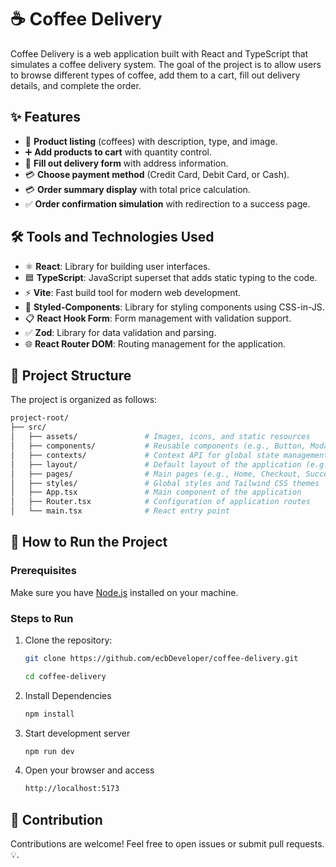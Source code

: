 # ☕ Coffee Delivery

Coffee Delivery is a web application built with React and TypeScript that simulates a coffee delivery system. The goal of the project is to allow users to browse different types of coffee, add them to a cart, fill out delivery details, and complete the order.

## ✨ Features

- 🛒 **Product listing** (coffees) with description, type, and image.
- ➕ **Add products to cart** with quantity control.
- 📝 **Fill out delivery form** with address information.
- 💳 **Choose payment method** (Credit Card, Debit Card, or Cash).
- 💳 **Order summary display** with total price calculation.
- ✅ **Order confirmation simulation** with redirection to a success page.

## 🛠️ Tools and Technologies Used

- ⚛️ **React**: Library for building user interfaces.
- 🟦 **TypeScript**: JavaScript superset that adds static typing to the code.
- ⚡ **Vite**: Fast build tool for modern web development.
- 🎨 **Styled-Components**: Library for styling components using CSS-in-JS.
- 📋 **React Hook Form**: Form management with validation support.
- ✅ **Zod**: Library for data validation and parsing.
- 🌐 **React Router DOM**: Routing management for the application.

## 📂 Project Structure

The project is organized as follows:

```bash
project-root/
├── src/
│   ├── assets/               # Images, icons, and static resources
│   ├── components/           # Reusable components (e.g., Button, Modal)
│   ├── contexts/             # Context API for global state management
│   ├── layout/               # Default layout of the application (e.g., Header, Footer, Sidebar)
│   ├── pages/                # Main pages (e.g., Home, Checkout, Success)
│   ├── styles/               # Global styles and Tailwind CSS themes
│   ├── App.tsx               # Main component of the application
│   ├── Router.tsx            # Configuration of application routes
│   └── main.tsx              # React entry point
```

## 🚀 How to Run the Project

### Prerequisites

Make sure you have [Node.js](https://nodejs.org/) installed on your machine.

### Steps to Run

1. Clone the repository:

   ```bash
   git clone https://github.com/ecbDeveloper/coffee-delivery.git

   cd coffee-delivery
   ```

2. Install Dependencies
	```bash
	npm install
	```

3. Start development server
	```bash
	npm run dev
	```

4. Open your browser and access
	```bash
	http://localhost:5173
	```
## 🤝 Contribution
Contributions are welcome! Feel free to open issues or submit pull requests. 💡.

